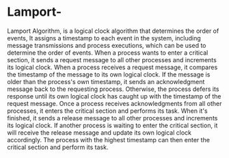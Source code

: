 # Lamport-
Lamport Algorithm, is a logical clock algorithm that determines the order of events, It assigns a timestamp to each event in the system, including message transmissions and process executions, which can be used to determine the order of events.
When a process wants to enter a critical section, it sends a request message to all other processes and increments its logical clock. When a process receives a request message, it compares the timestamp of the message to its own logical clock. If the message is older than the process's own timestamp, it sends an acknowledgment message back to the requesting process. Otherwise, the process defers its response until its own logical clock has caught up with the timestamp of the request message.
Once a process receives acknowledgments from all other processes, it enters the critical section and performs its task. When it's finished, it sends a release message to all other processes and increments its logical clock.
If another process is waiting to enter the critical section, it will receive the release message and update its own logical clock accordingly. The process with the highest timestamp can then enter the critical section and perform its task.
